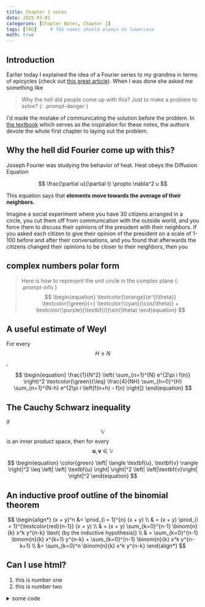 ```yaml
---
title: Chapter 1 notes
date: 2025-03-01
categories: [Chapter Notes, Chapter 1]
tags: [TAG]     # TAG names should always be lowercase
math: true
---
```


## Introduction

Earlier today I explained the idea of a Fourier series to my grandma in terms of epicycles (check out [this great article](https://www.jezzamon.com/fourier/index.html)). When I was done she asked me something like

> Why the hell did people come up with this? Just to make a problem to solve?
{: .prompt-danger }

I'd made the mistake of communicating the solution before the problem. In [the textbook](https://www.amazon.com/Fourier-Analysis-Introduction-Princeton-Lectures/dp/069111384X/) which serves as the inspiration for these notes, the authors devote the whole first chapter to laying out the problem.

## Why the hell did Fourier come up with this?

Joseph Fourier was studying the behavior of heat. Heat obeys the Diffusion Equation

$$ \frac{\partial u}{\partial t} \propto \nabla^2 u $$

This equation says that **elements move towards the average of their neighbors.** 

Imagine a social experiment where you have 30 citizens arranged in a circle, you cut them off from communication with the outside world, and you force them to discuss their opinions of the president with their neighbors. If you asked each citizen to give their opinion of the president on a scale of 1-100 before and after their conversations, and you found that afterwards the citizens changed their opinions to be closer to their neighbors, then you

## complex numbers polar form
> Here is how to represent the unit circle in the complex plane
{: .prompt-info }
$$
\begin{equation} 
\textcolor{\orange}{e^{i\theta}} \textcolor{\green}{=} \textcolor{\cyan}{\cos(\theta)} + \textcolor{\purple}{\textbf{i}}\sin(\theta)
\end{equation}
$$

## A useful estimate of Weyl

For every $$H \leq N$$, 

$$
\begin{equation} 
\frac{1}{N^2} \left( \sum_{n=1}^{N} e^{2\pi i f(n)} \right)^2 \textcolor{\green}{\leq} \frac{4}{NH} \sum_{h=0}^{H} \sum_{n=1}^{N-h} e^{2\pi i \left[f(n+h) - f(n) \right]}
\end{equation}
$$

## The Cauchy Schwarz inequality

If $$ \mathbb{V}$$ is an inner product space, then for every $$ \textbf{u},\textbf{v} \in \mathbb{V} $$

$$
\begin{equation}
\color{green}
\left| \langle \textbf{u}, \textbf{v} \rangle \right|^2 \leq \left| \left| \textbf{u} \right| \right|^2 \left| \left|\textbf{v}\right| \right|^2
\end{equation}
$$

## An inductive proof outline of the binomial theorem

$$
\begin{align*}
(x + y)^n &= \prod_{i = 1}^{n} (x + y) \\
& = (x + y) \prod_{i = 1}^{\textcolor{red}{n-1}} (x + y) \\
& = (x + y) \sum_{k=0}^{n-1} \binom{n}{k} x^k y^{n-k} \text{ (by the inductive hypothesis)} \\
& = \sum_{k=0}^{n-1} \binom{n}{k} x^{k+1} y^{n-k}  + \sum_{k=0}^{n-1} \binom{n}{k} x^k y^{n-k+1} \\
&= \sum_{k=0}^n \binom{n}{k} x^k y^{n-k}
\end{align*}
$$

## Can I use html?

<ol>
<li> this is number one </li>
<li> this is number two </li>
</ol>


<details>

<summary> some code </summary>

<iframe
  src="https://rmfulton.github.io/interactiveCodeExamples/repl/index.html?kernel=python&theme=JupyterLab Dark"
  width="100%"
  height=400
></iframe>

<iframe
  src="https://rmfulton.github.io/interactiveCodeExamples/notebooks/index.html?path=interactive_examplex.ipynb&theme=JupyterLab Dark"
  width="100%"
  height=800
></iframe>

</details>
